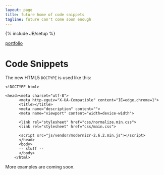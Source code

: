 ```yaml
---
layout: page
title: future home of code snippets
tagline: future can't come soon enough
---
```

{% include JB/setup %}

[portfolio](http://cargocollective.com/russ)

# Code Snippets

The new HTML5 `DOCTYPE` is used like this:
    
    <!DOCTYPE html>
  <!--[if lt IE 7]>     <html class="no-js lt-ie9 lt-ie8 lt-ie7"><![endif]-->
  <!--[if IE 7]>        <html class="no-js lt-ie9 lt-ie8"><![endif]-->
  <!--[if IE 8]>        <html class="no-js lt-ie9"><![endif]-->
  <!--[if gt IE 8]><!--><html class="no-js"><!--<![endif]-->
    <head><meta charset="utf-8">
		  <meta http-equiv="X-UA-Compatible" content="IE=edge,chrome=1">
		  <title></title>
		  <meta name="description" content="">
		  <meta name="viewport" content="width=device-width">
		
		  <link rel="stylesheet" href="css/normalize.min.css">
		  <link rel="stylesheet" href="css/main.css">
		
		  <script src="js/vendor/modernizr-2.6.2.min.js"></script>
		  </head>
		  <body>
		  -- stuff --
		  </body>
		</html>

  
More examples are coming soon.


